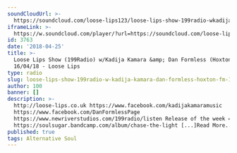 ```yaml
---
soundCloudUrl: >-
  https://soundcloud.com/loose-lips123/loose-lips-show-199radio-wkadija-kamara-dan-formless-hoxton-fm-160418
iframeLink: >-
  https://w.soundcloud.com/player/?url=https://soundcloud.com/loose-lips123/loose-lips-show-199radio-wkadija-kamara-dan-formless-hoxton-fm-160418?in=loose-lips123/sets/radioshows&color=00aabb&auto_play=false&hide_related=false&show_comments=true&show_user=true&show_reposts=false
id: 3763
date: '2018-04-25'
title: >-
  Loose Lips Show (199Radio) w/Kadija Kamara &amp; Dan Formless (Hoxton FM) -
  16/04/18 - Loose Lips
type: radio
slug: loose-lips-show-199radio-w-kadija-kamara-dan-formless-hoxton-fm-16-04-18
author: 100
banner: []
description: >-
  http://loose-lips.co.uk https://www.facebook.com/kadijakamaramusic
  https://www.facebook.com/DanFormlessPage
  https://www.newriverstudios.com/199radio/listen Release of the week =
  https://soulsugar.bandcamp.com/album/chase-the-light [...]Read More...
published: true
tags: Alternative Soul
---
```

